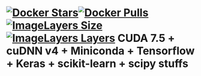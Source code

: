 [![Docker Stars](https://img.shields.io/docker/stars/tboquet/tf7hc4worker.svg)](https://hub.docker.com/r/tboquet/tf7hc4worker/)[![Docker Pulls](https://img.shields.io/docker/pulls/tboquet/tf7hc4worker.svg)](https://hub.docker.com/r/tboquet/tf7hc4worker/)[![ImageLayers Size](https://img.shields.io/imagelayers/image-size/tboquet/tf7hc4worker/latest.svg)](https://imagelayers.io/?images=tboquet%2Ftf7hc4worker:latest)[![ImageLayers Layers](https://img.shields.io/imagelayers/layers/tboquet/tf7hc4worker/latest.svg)](https://imagelayers.io/?images=tboquet%2Ftf7hc4worker:latest)
**CUDA 7.5 + cuDNN v4 + Miniconda + Tensorflow + Keras + scikit-learn + scipy stuffs**
==================================================================================
